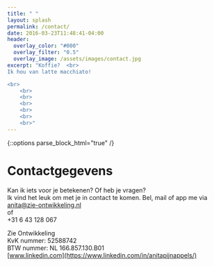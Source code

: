 ```yaml
---
title: " "
layout: splash
permalink: /contact/
date: 2016-03-23T11:48:41-04:00
header:
  overlay_color: "#000"
  overlay_filter: "0.5"
  overlay_image: /assets/images/contact.jpg
excerpt: "Koffie?  <br>
Ik hou van latte macchiato!

<br>
	<br>
	<br>
	<br>
	<br>
	<br>
	<br>"
---
```


{::options parse_block_html="true" /}

# Contactgegevens

Kan ik iets voor je betekenen? Of heb je vragen?  
Ik vind het leuk om met je in contact te komen. 
Bel, mail of app me via  
<a href="mailto:anita@zie-ontwikkeling.nl">anita@zie-ontwikkeling.nl</a>  
of  
+31 6 43 128 067  





Zie Ontwikkeling  
KvK nummer: 52588742  
BTW nummer: NL 166.857.130.B01  
[www.linkedin.com](https://www.linkedin.com/in/anitapijnappels/)
